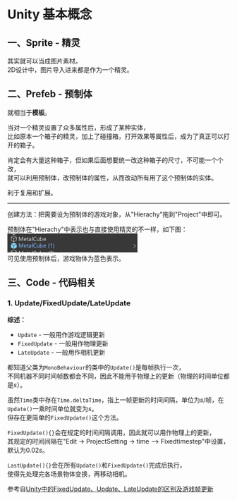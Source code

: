# Unity 基本概念

## 一、Sprite - 精灵

其实就可以当成图片素材。  
2D设计中，图片导入进来都是作为一个精灵。

## 二、Prefeb - 预制体

就相当于**模板**。

当对一个精灵设置了众多属性后，形成了某种实体，  
比如原本一个箱子的精灵，加上了碰撞箱，打开效果等属性后，成为了真正可以打开的箱子。

肯定会有大量这种箱子，但如果后面想要统一改这种箱子的尺寸，不可能一个个改，  
就可以利用预制体，改预制体的属性，从而改动所有用了这个预制体的实体。

利于复用和扩展。

---

创建方法：把需要设为预制体的游戏对象，从"Hierachy"拖到"Project"中即可。

预制体在"Hierachy"中表示也与直接使用精灵的不一样，如下图：  
![预制体的 Hierachy 表示](images/%E5%9F%BA%E6%9C%AC%E6%A6%82%E5%BF%B5--08-23_00-18-52.png)  
可见使用预制体后，游戏物体为蓝色表示。

## 三、Code - 代码相关

### 1. Update/FixedUpdate/LateUpdate

**综述：**

* `Update` - 一般用作游戏逻辑更新
* `FixedUpdate` - 一般用作物理更新
* `LateUpdate` - 一般用作相机更新

都知道父类为`MonoBehaviour`的类中的`Update()`是每帧执行一次，  
不同机器不同时间帧数都会不同，因此不能用于物理上的更新（物理的时间单位都是$s$）。

虽然`Time`类中存在`Time.deltaTime`，指上一帧更新的时间间隔，单位为$s/\textrm{帧}$，在`Update()`一乘时间单位就变为$s$。  
但存在更简单的`FixedUpdate()`这个方法。

`FixedUpdate(){}`会在规定的时间间隔调用，因此就可以用作物理上的更新，  
其规定的时间间隔在"Edit -> ProjectSetting -> time —> Fixedtimestep"中设置，默认为$0.02s$。

`LastUpdate(){}`会在所有`Update()`和`FixedUpdate()`完成后执行，  
使得先处理完各场景物体变换，再移动相机。

参考自[Unity中的FixedUpdate、Update、LateUpdate的区别及游戏帧更新](https://blog.csdn.net/enternalstar/article/details/108507205)
